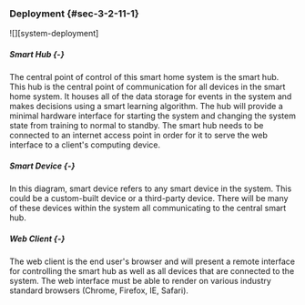 ### Deployment {#sec-3-2-11-1}

![][system-deployment]

##### Smart Hub {-}

The central point of control of this smart home system is the smart hub. This hub is the central
point of communication for all devices in the smart home system. It houses all of the data
storage for events in the system and makes decisions using a smart learning algorithm. The hub
will provide a minimal hardware interface for starting the system and changing the system state
from training to normal to standby. The smart hub needs to be connected to an internet access
point in order for it to serve the web interface to a client's computing device.

##### Smart Device {-}

In this diagram, smart device refers to any smart device in the system. This could be a custom-built 
device or a third-party device. There will be many of these devices within the system all
communicating to the central smart hub.

##### Web Client {-}

The web client is the end user's browser and will present a remote interface for controlling the
smart hub as well as all devices that are connected to the system. The web interface must be able
to render on various industry standard browsers (Chrome, Firefox, IE, Safari).

